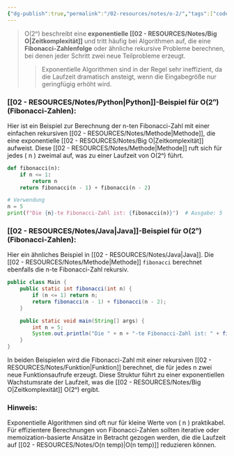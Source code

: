 ```yaml
---
{"dg-publish":true,"permalink":"/02-resources/notes/o-2/","tags":["code/python","code/java","code/time-complexity"],"noteIcon":"","updated":"2024-10-31T23:01:37.350+01:00"}
---
```


<style> .container {font-family: sans-serif; text-align: center;} .button-wrapper button {z-index: 1;height: 40px; width: 100px; margin: 10px;padding: 5px;} .excalidraw .App-menu_top .buttonList { display: flex;} .excalidraw-wrapper { height: 800px; margin: 50px; position: relative;} :root[dir="ltr"] .excalidraw .layer-ui__wrapper .zen-mode-transition.App-menu_bottom--transition-left {transform: none;} </style><script src="https://cdn.jsdelivr.net/npm/react@17/umd/react.production.min.js"></script><script src="https://cdn.jsdelivr.net/npm/react-dom@17/umd/react-dom.production.min.js"></script><script type="text/javascript" src="https://cdn.jsdelivr.net/npm/@excalidraw/excalidraw@0/dist/excalidraw.production.min.js"></script><div id="O(2ⁿ)_2024-10-31_2056.46.excalidraw.md1"></div><script>(function(){const InitialData={"type":"excalidraw","version":2,"source":"https://github.com/zsviczian/obsidian-excalidraw-plugin/releases/tag/2.5.2","elements":[{"type":"line","version":86,"versionNonce":1768771648,"index":"a0","isDeleted":false,"id":"hpeZGPIK5s-eSWBbnx5lI","fillStyle":"solid","strokeWidth":4,"strokeStyle":"solid","roughness":2,"opacity":100,"angle":0,"x":-436.74055497858546,"y":-258.9179678509385,"strokeColor":"#1e1e1e","backgroundColor":"transparent","width":3,"height":573,"seed":155077568,"groupIds":[],"frameId":null,"roundness":{"type":2},"boundElements":[],"updated":1730404608205,"link":null,"locked":false,"startBinding":null,"endBinding":null,"lastCommittedPoint":null,"startArrowhead":null,"endArrowhead":null,"points":[[0,0],[3,573]]},{"type":"line","version":133,"versionNonce":668551232,"index":"a1","isDeleted":false,"id":"Ku-6WNiAESy7IVyLQ-xIO","fillStyle":"solid","strokeWidth":4,"strokeStyle":"solid","roughness":2,"opacity":100,"angle":0,"x":-432.74055497858546,"y":316.08203214906155,"strokeColor":"#1e1e1e","backgroundColor":"transparent","width":722,"height":10,"seed":721343424,"groupIds":[],"frameId":null,"roundness":{"type":2},"boundElements":[],"updated":1730404608205,"link":null,"locked":false,"startBinding":null,"endBinding":null,"lastCommittedPoint":null,"startArrowhead":null,"endArrowhead":null,"points":[[0,0],[722,-10]]},{"type":"line","version":89,"versionNonce":637943872,"index":"a2","isDeleted":false,"id":"pOdhpAhaenU-c69PDB8aL","fillStyle":"solid","strokeWidth":4,"strokeStyle":"solid","roughness":2,"opacity":100,"angle":0,"x":-458.74055497858546,"y":-223.9179678509385,"strokeColor":"#1e1e1e","backgroundColor":"transparent","width":19,"height":35,"seed":1399741376,"groupIds":[],"frameId":null,"roundness":{"type":2},"boundElements":[],"updated":1730404608205,"link":null,"locked":false,"startBinding":null,"endBinding":null,"lastCommittedPoint":null,"startArrowhead":null,"endArrowhead":null,"points":[[0,0],[19,-35]]},{"type":"line","version":28,"versionNonce":1137981504,"index":"a3","isDeleted":false,"id":"JQ5VV-OhWOyom34xaMdA4","fillStyle":"solid","strokeWidth":4,"strokeStyle":"solid","roughness":2,"opacity":100,"angle":0,"x":-436.74055497858546,"y":-257.9179678509385,"strokeColor":"#1e1e1e","backgroundColor":"transparent","width":16,"height":24,"seed":1420616640,"groupIds":[],"frameId":null,"roundness":{"type":2},"boundElements":[],"updated":1730404608205,"link":null,"locked":false,"startBinding":null,"endBinding":null,"lastCommittedPoint":null,"startArrowhead":null,"endArrowhead":null,"points":[[0,0],[16,24]]},{"type":"line","version":8,"versionNonce":1696804928,"index":"a4","isDeleted":false,"id":"_bhbRrg070fmxe_YYCvnj","fillStyle":"solid","strokeWidth":4,"strokeStyle":"solid","roughness":2,"opacity":100,"angle":0,"x":288.25944502141454,"y":304.08203214906155,"strokeColor":"#1e1e1e","backgroundColor":"transparent","width":25,"height":11,"seed":1020947392,"groupIds":[],"frameId":null,"roundness":{"type":2},"boundElements":[],"updated":1730404608206,"link":null,"locked":false,"startBinding":null,"endBinding":null,"lastCommittedPoint":null,"startArrowhead":null,"endArrowhead":null,"points":[[0,0],[-25,-11]]},{"type":"line","version":14,"versionNonce":1909663808,"index":"a5","isDeleted":false,"id":"zpNSQ-jBYQ6ylPq-itBdb","fillStyle":"solid","strokeWidth":4,"strokeStyle":"solid","roughness":2,"opacity":100,"angle":0,"x":289.25944502141454,"y":306.08203214906155,"strokeColor":"#1e1e1e","backgroundColor":"transparent","width":20,"height":14,"seed":1444344768,"groupIds":[],"frameId":null,"roundness":{"type":2},"boundElements":[],"updated":1730404608206,"link":null,"locked":false,"startBinding":null,"endBinding":null,"lastCommittedPoint":null,"startArrowhead":null,"endArrowhead":null,"points":[[0,0],[-20,14]]},{"type":"text","version":97,"versionNonce":1878465472,"index":"a6","isDeleted":false,"id":"2tzpuhfG","fillStyle":"solid","strokeWidth":4,"strokeStyle":"solid","roughness":2,"opacity":100,"angle":0,"x":-141.74055497858546,"y":316.08203214906155,"strokeColor":"#1e1e1e","backgroundColor":"transparent","width":166.18069458007812,"height":37.800000000000004,"seed":646085568,"groupIds":[],"frameId":null,"roundness":null,"boundElements":[],"updated":1730404608207,"link":null,"locked":false,"fontSize":28,"fontFamily":6,"text":"Input Size (n)","rawText":"Input Size (n)","textAlign":"left","verticalAlign":"top","containerId":null,"originalText":"Input Size (n)","autoResize":true,"lineHeight":1.35},{"type":"text","version":112,"versionNonce":57245760,"index":"a7","isDeleted":false,"id":"lFMYVyAO","fillStyle":"solid","strokeWidth":4,"strokeStyle":"solid","roughness":2,"opacity":100,"angle":4.723593972811037,"x":-505.2462705162005,"y":-71.41811367230781,"strokeColor":"#1e1e1e","backgroundColor":"transparent","width":63.63618469238281,"height":37.800000000000004,"seed":1883046848,"groupIds":[],"frameId":null,"roundness":null,"boundElements":[],"updated":1730404608207,"link":null,"locked":false,"fontSize":28,"fontFamily":6,"text":"Time","rawText":"Time","textAlign":"left","verticalAlign":"top","containerId":null,"originalText":"Time","autoResize":true,"lineHeight":1.35},{"type":"arrow","version":192,"versionNonce":369087424,"index":"aK","isDeleted":false,"id":"I7ftgy4E8j8XR4l6LjMGw","fillStyle":"solid","strokeWidth":4,"strokeStyle":"solid","roughness":0,"opacity":100,"angle":0,"x":-422.46120689655174,"y":305.24272629310343,"strokeColor":"#e03131","backgroundColor":"transparent","width":213.1034482758621,"height":533.7931034482758,"seed":1688923072,"groupIds":[],"frameId":null,"roundness":{"type":2},"boundElements":[],"updated":1730404608207,"link":null,"locked":false,"startBinding":null,"endBinding":null,"lastCommittedPoint":null,"startArrowhead":null,"endArrowhead":"arrow","points":[[0,0],[161.37931034482756,-277.24137931034477],[213.1034482758621,-533.7931034482758]]},{"type":"text","version":94,"versionNonce":694700096,"index":"aL","isDeleted":false,"id":"m7i4UJrq","fillStyle":"solid","strokeWidth":4,"strokeStyle":"solid","roughness":0,"opacity":100,"angle":4.85990474664134,"x":-282.31280099641276,"y":-161.7311854317358,"strokeColor":"#e03131","backgroundColor":"transparent","width":77.9678955078125,"height":21.6,"seed":802649024,"groupIds":[],"frameId":null,"roundness":null,"boundElements":[],"updated":1730404608207,"link":"[[02 - RESOURCES/Notes/O(2ⁿ)\|O(2ⁿ)]]","locked":false,"fontSize":16,"fontFamily":6,"text":"📍[[02 - RESOURCES/Notes/O(2ⁿ)\|O(2ⁿ)]]","rawText":"[[02 - RESOURCES/Notes/O(2ⁿ)\|O(2ⁿ)]]","textAlign":"left","verticalAlign":"top","containerId":null,"originalText":"📍[[02 - RESOURCES/Notes/O(2ⁿ)\|O(2ⁿ)]]","autoResize":true,"lineHeight":1.35},{"type":"arrow","version":115,"versionNonce":1429232576,"index":"a8","isDeleted":true,"id":"5PUmRvveVVIFz76r52uXb","fillStyle":"solid","strokeWidth":4,"strokeStyle":"solid","roughness":0,"opacity":100,"angle":0,"x":-431.3612446337579,"y":309.18548042492364,"strokeColor":"#2f9e44","backgroundColor":"transparent","width":684,"height":13,"seed":828804032,"groupIds":[],"frameId":null,"roundness":{"type":2},"boundElements":[],"updated":1730404635495,"link":null,"locked":false,"startBinding":null,"endBinding":null,"lastCommittedPoint":null,"startArrowhead":null,"endArrowhead":"arrow","points":[[0,0],[684,-13]]},{"type":"text","version":91,"versionNonce":2085310528,"index":"a9","isDeleted":true,"id":"KG7epH3m","fillStyle":"solid","strokeWidth":4,"strokeStyle":"solid","roughness":2,"opacity":100,"angle":0,"x":149.98358295244896,"y":270.8061700800961,"strokeColor":"#2f9e44","backgroundColor":"transparent","width":62.496826171875,"height":21.6,"seed":606016448,"groupIds":[],"frameId":null,"roundness":null,"boundElements":[],"updated":1730404634899,"link":"[[O1\|O1]]","locked":false,"fontSize":16,"fontFamily":6,"text":"📍[[O1\|O1]]","rawText":"[[O1\|O1]]","textAlign":"left","verticalAlign":"top","containerId":null,"originalText":"📍[[O1\|O1]]","autoResize":true,"lineHeight":1.35},{"type":"arrow","version":244,"versionNonce":1369478080,"index":"aA","isDeleted":true,"id":"DumEV5SFke5wOmmIrOQ6x","fillStyle":"solid","strokeWidth":4,"strokeStyle":"solid","roughness":0,"opacity":100,"angle":0,"x":-430.0474137931034,"y":312.13927801724134,"strokeColor":"#1971c2","backgroundColor":"transparent","width":701.3793103448274,"height":295.1724137931034,"seed":1049009088,"groupIds":[],"frameId":null,"roundness":{"type":2},"boundElements":[],"updated":1730404631525,"link":null,"locked":false,"startBinding":null,"endBinding":null,"lastCommittedPoint":null,"startArrowhead":null,"endArrowhead":"arrow","points":[[0,0],[701.3793103448274,-295.1724137931034]]},{"type":"text","version":154,"versionNonce":1909233728,"index":"aB","isDeleted":true,"id":"7GsQSbmh","fillStyle":"solid","strokeWidth":4,"strokeStyle":"solid","roughness":0,"opacity":100,"angle":5.826417420157298,"x":155.1295440212897,"y":19.849240227289272,"strokeColor":"#1971c2","backgroundColor":"transparent","width":72.4808349609375,"height":21.6,"seed":851256256,"groupIds":[],"frameId":null,"roundness":null,"boundElements":[],"updated":1730404630967,"link":"[[O(n)\|O(n)]]","locked":false,"fontSize":16,"fontFamily":6,"text":"📍[[O(n)\|O(n)]]","rawText":"[[O(n)\|O(n)]]","textAlign":"left","verticalAlign":"top","containerId":null,"originalText":"📍[[O(n)\|O(n)]]","autoResize":true,"lineHeight":1.35},{"type":"arrow","version":270,"versionNonce":156132288,"index":"aC","isDeleted":true,"id":"UIDkgDBBP94WL49Bio0Ji","fillStyle":"solid","strokeWidth":4,"strokeStyle":"solid","roughness":0,"opacity":100,"angle":0,"x":-430.0474137931034,"y":312.8289331896552,"strokeColor":"#2f9e44","backgroundColor":"transparent","width":436.551724137931,"height":514.4827586206895,"seed":1860348864,"groupIds":[],"frameId":null,"roundness":{"type":2},"boundElements":[],"updated":1730404628674,"link":null,"locked":false,"startBinding":null,"endBinding":null,"lastCommittedPoint":null,"startArrowhead":null,"endArrowhead":"arrow","points":[[0,0],[304.13793103448273,-269.6551724137931],[436.551724137931,-514.4827586206895]]},{"type":"text","version":107,"versionNonce":1269811264,"index":"aD","isDeleted":true,"id":"MI1WRoxg","fillStyle":"solid","strokeWidth":4,"strokeStyle":"solid","roughness":0,"opacity":100,"angle":5.237953054781757,"x":-88.3492541584875,"y":-143.5334267072389,"strokeColor":"#2f9e44","backgroundColor":"transparent","width":78.56085205078125,"height":21.6,"seed":488059840,"groupIds":[],"frameId":null,"roundness":null,"boundElements":[],"updated":1730404628204,"link":"[[O(n²)\|O(n²)]]","locked":false,"fontSize":16,"fontFamily":6,"text":"📍[[O(n²)\|O(n²)]]","rawText":"[[O(n²)\|O(n²)]]","textAlign":"left","verticalAlign":"top","containerId":null,"originalText":"📍[[O(n²)\|O(n²)]]","autoResize":true,"lineHeight":1.35},{"type":"arrow","version":335,"versionNonce":309316544,"index":"aE","isDeleted":true,"id":"eYnZcNX2OIi8WudeiEjdk","fillStyle":"solid","strokeWidth":4,"strokeStyle":"solid","roughness":0,"opacity":100,"angle":0,"x":-427.28879310344826,"y":310.07031249999994,"strokeColor":"#1e1e1e","backgroundColor":"transparent","width":331.0344827586206,"height":526.206896551724,"seed":595246016,"groupIds":[],"frameId":null,"roundness":{"type":2},"boundElements":[],"updated":1730404627474,"link":null,"locked":false,"startBinding":null,"endBinding":null,"lastCommittedPoint":null,"startArrowhead":null,"endArrowhead":"arrow","points":[[0,0],[236.55172413793093,-315.8620689655172],[331.0344827586206,-526.206896551724]]},{"type":"text","version":106,"versionNonce":1756821568,"index":"aF","isDeleted":true,"id":"wnTQaI0A","fillStyle":"solid","strokeWidth":4,"strokeStyle":"solid","roughness":0,"opacity":100,"angle":5.181153299986048,"x":-201.97224553399883,"y":-113.78594705349707,"strokeColor":"#1e1e1e","backgroundColor":"transparent","width":78.56085205078125,"height":21.6,"seed":606946240,"groupIds":[],"frameId":null,"roundness":null,"boundElements":[],"updated":1730404624155,"link":"[[O(n³)\|O(n³)]]","locked":false,"fontSize":16,"fontFamily":6,"text":"📍[[O(n³)\|O(n³)]]","rawText":"[[O(n³)\|O(n³)]]","textAlign":"left","verticalAlign":"top","containerId":null,"originalText":"📍[[O(n³)\|O(n³)]]","autoResize":true,"lineHeight":1.35},{"type":"arrow","version":452,"versionNonce":579781568,"index":"aG","isDeleted":true,"id":"eCbilJYuwPywEce3nlIM9","fillStyle":"solid","strokeWidth":4,"strokeStyle":"solid","roughness":0,"opacity":100,"angle":0,"x":-427.9784482758621,"y":311.4496228448276,"strokeColor":"#e03131","backgroundColor":"transparent","width":704.1379310344827,"height":154.4827586206897,"seed":2102315968,"groupIds":[],"frameId":null,"roundness":{"type":2},"boundElements":[],"updated":1730404634002,"link":null,"locked":false,"startBinding":null,"endBinding":null,"lastCommittedPoint":null,"startArrowhead":null,"endArrowhead":"arrow","points":[[0,0],[217.9310344827586,-125.5172413793104],[704.1379310344827,-154.4827586206897]]},{"type":"text","version":130,"versionNonce":806185024,"index":"aH","isDeleted":true,"id":"yDl34MUi","fillStyle":"solid","strokeWidth":4,"strokeStyle":"solid","roughness":0,"opacity":100,"angle":0,"x":147.61268472906386,"y":128.814154864532,"strokeColor":"#e03131","backgroundColor":"transparent","width":99.79289245605469,"height":21.6,"seed":1224692672,"groupIds":[],"frameId":null,"roundness":null,"boundElements":[],"updated":1730404633455,"link":"[[O(log n)\|O(log n)]]","locked":false,"fontSize":16,"fontFamily":6,"text":"📍[[O(log n)\|O(log n)]]","rawText":"[[O(log n)\|O(log n)]]","textAlign":"left","verticalAlign":"top","containerId":null,"originalText":"📍[[O(log n)\|O(log n)]]","autoResize":true,"lineHeight":1.35},{"type":"arrow","version":503,"versionNonce":2090073024,"index":"aI","isDeleted":true,"id":"kJLBVxYPGlwRm5EynFU5r","fillStyle":"solid","strokeWidth":4,"strokeStyle":"solid","roughness":0,"opacity":100,"angle":0,"x":-426.59913793103453,"y":308.6910021551724,"strokeColor":"#f08c00","backgroundColor":"transparent","width":640.6896551724138,"height":431.03448275862064,"seed":1566497728,"groupIds":[],"frameId":null,"roundness":{"type":2},"boundElements":[],"updated":1730404630323,"link":null,"locked":false,"startBinding":null,"endBinding":null,"lastCommittedPoint":null,"startArrowhead":null,"endArrowhead":"arrow","points":[[0,0],[321.3793103448275,-114.4827586206896],[640.6896551724138,-431.03448275862064]]},{"type":"text","version":109,"versionNonce":445231168,"index":"aJ","isDeleted":true,"id":"7v23eEqA","fillStyle":"solid","strokeWidth":4,"strokeStyle":"solid","roughness":0,"opacity":100,"angle":5.494143481980993,"x":84.20838060534857,"y":-83.5782647511142,"strokeColor":"#f08c00","backgroundColor":"transparent","width":113.12092590332031,"height":21.6,"seed":1284334528,"groupIds":[],"frameId":null,"roundness":null,"boundElements":[],"updated":1730404629513,"link":"[[02 - RESOURCES/Notes/O(n log n)\|O(n log n)]]","locked":false,"fontSize":16,"fontFamily":6,"text":"📍[[02 - RESOURCES/Notes/O(n log n)\|O(n log n)]]","rawText":"[[02 - RESOURCES/Notes/O(n log n)\|O(n log n)]]","textAlign":"left","verticalAlign":"top","containerId":null,"originalText":"📍[[02 - RESOURCES/Notes/O(n log n)\|O(n log n)]]","autoResize":true,"lineHeight":1.35},{"type":"arrow","version":95,"versionNonce":1017045056,"index":"aM","isDeleted":true,"id":"fDeWL9MbKjgoC0O_LvB03","fillStyle":"solid","strokeWidth":4,"strokeStyle":"solid","roughness":0,"opacity":100,"angle":0,"x":-422.46120689655174,"y":308.6910021551724,"strokeColor":"#f08c00","backgroundColor":"transparent","width":76.55172413793105,"height":557.9310344827586,"seed":1949498304,"groupIds":[],"frameId":null,"roundness":{"type":2},"boundElements":[],"updated":1730404626358,"link":null,"locked":false,"startBinding":null,"endBinding":null,"lastCommittedPoint":null,"startArrowhead":null,"endArrowhead":"arrow","points":[[0,0],[59.31034482758622,-277.24137931034477],[76.55172413793105,-557.9310344827586]]},{"type":"text","version":128,"versionNonce":781726656,"index":"aN","isDeleted":true,"id":"Yvef3bBS","fillStyle":"solid","strokeWidth":4,"strokeStyle":"solid","roughness":0,"opacity":100,"angle":4.8159130645368435,"x":-404.9226994827751,"y":-177.5744948633648,"strokeColor":"#f08c00","backgroundColor":"transparent","width":76.25685119628906,"height":21.6,"seed":870155200,"groupIds":[],"frameId":null,"roundness":null,"boundElements":[],"updated":1730404625321,"link":"[[02 - RESOURCES/Notes/O(n!)\|O(n!)]]","locked":false,"fontSize":16,"fontFamily":6,"text":"📍[[02 - RESOURCES/Notes/O(n!)\|O(n!)]]","rawText":"[[02 - RESOURCES/Notes/O(n!)\|O(n!)]]","textAlign":"left","verticalAlign":"top","containerId":null,"originalText":"📍[[02 - RESOURCES/Notes/O(n!)\|O(n!)]]","autoResize":true,"lineHeight":1.35},{"type":"arrow","version":122,"versionNonce":1775512512,"index":"aO","isDeleted":true,"id":"WDZZYZ7C8bpIkaSH2ssqb","fillStyle":"solid","strokeWidth":4,"strokeStyle":"solid","roughness":0,"opacity":100,"angle":0,"x":-424.53017241379314,"y":309.3806573275862,"strokeColor":"#1e1e1e","backgroundColor":"transparent","width":702.7586206896551,"height":224.82758620689657,"seed":754387904,"groupIds":[],"frameId":null,"roundness":{"type":2},"boundElements":[],"updated":1730404632821,"link":null,"locked":false,"startBinding":null,"endBinding":null,"lastCommittedPoint":null,"startArrowhead":null,"endArrowhead":"arrow","points":[[0,0],[702.7586206896551,-224.82758620689657]]},{"type":"text","version":85,"versionNonce":1578664000,"index":"aP","isDeleted":true,"id":"FifNZIof","fillStyle":"solid","strokeWidth":4,"strokeStyle":"solid","roughness":0,"opacity":100,"angle":6.029878855035,"x":157.6720996132692,"y":83.531003174354,"strokeColor":"#1e1e1e","backgroundColor":"transparent","width":81.2620849609375,"height":21.6,"seed":1503630272,"groupIds":[],"frameId":null,"roundness":null,"boundElements":[],"updated":1730404632232,"link":"[[02 - RESOURCES/Notes/O(√n)\|O(√n)]]","locked":false,"fontSize":16,"fontFamily":6,"text":"📍[[02 - RESOURCES/Notes/O(√n)\|O(√n)]]","rawText":"[[02 - RESOURCES/Notes/O(√n)\|O(√n)]]","textAlign":"left","verticalAlign":"top","containerId":null,"originalText":"📍[[02 - RESOURCES/Notes/O(√n)\|O(√n)]]","autoResize":true,"lineHeight":1.35}],"appState":{"theme":"dark","viewBackgroundColor":"#ffffff","currentItemStrokeColor":"#1e1e1e","currentItemBackgroundColor":"transparent","currentItemFillStyle":"solid","currentItemStrokeWidth":2,"currentItemStrokeStyle":"solid","currentItemRoughness":1,"currentItemOpacity":100,"currentItemFontFamily":5,"currentItemFontSize":20,"currentItemTextAlign":"left","currentItemStartArrowhead":null,"currentItemEndArrowhead":"arrow","currentItemArrowType":"round","scrollX":377.625,"scrollY":453.7890625,"zoom":{"value":1},"currentItemRoundness":"round","gridSize":20,"gridStep":5,"gridModeEnabled":false,"gridColor":{"Bold":"rgba(217, 217, 217, 0.5)","Regular":"rgba(230, 230, 230, 0.5)"},"currentStrokeOptions":null,"frameRendering":{"enabled":true,"clip":true,"name":true,"outline":true},"objectsSnapModeEnabled":false,"activeTool":{"type":"selection","customType":null,"locked":false,"lastActiveTool":null}},"files":{}};InitialData.scrollToContent=true;App=()=>{const e=React.useRef(null),t=React.useRef(null),[n,i]=React.useState({width:void 0,height:void 0});return React.useEffect(()=>{i({width:t.current.getBoundingClientRect().width,height:t.current.getBoundingClientRect().height});const e=()=>{i({width:t.current.getBoundingClientRect().width,height:t.current.getBoundingClientRect().height})};return window.addEventListener("resize",e),()=>window.removeEventListener("resize",e)},[t]),React.createElement(React.Fragment,null,React.createElement("div",{className:"excalidraw-wrapper",ref:t},React.createElement(ExcalidrawLib.Excalidraw,{ref:e,width:n.width,height:n.height,initialData:InitialData,viewModeEnabled:!0,zenModeEnabled:!0,gridModeEnabled:!1})))},excalidrawWrapper=document.getElementById("O(2ⁿ)_2024-10-31_2056.46.excalidraw.md1");ReactDOM.render(React.createElement(App),excalidrawWrapper);})();</script>
>O(2ⁿ) beschreibt eine **exponentielle [[02 - RESOURCES/Notes/Big O\|Zeitkomplexität]]** und tritt häufig bei Algorithmen auf, die eine **Fibonacci-Zahlenfolge** oder ähnliche rekursive Probleme berechnen, bei denen jeder Schritt zwei neue Teilprobleme erzeugt. 
>>Exponentielle Algorithmen sind in der Regel sehr ineffizient, da die Laufzeit dramatisch ansteigt, wenn die Eingabegröße nur geringfügig erhöht wird.

### [[02 - RESOURCES/Notes/Python\|Python]]-Beispiel für O(2ⁿ) (Fibonacci-Zahlen):
Hier ist ein Beispiel zur Berechnung der n-ten Fibonacci-Zahl mit einer einfachen rekursiven [[02 - RESOURCES/Notes/Methode\|Methode]], die eine exponentielle [[02 - RESOURCES/Notes/Big O\|Zeitkomplexität]] aufweist. Diese [[02 - RESOURCES/Notes/Methode\|Methode]] ruft sich für jedes \( n \) zweimal auf, was zu einer Laufzeit von O(2ⁿ) führt.

```python
def fibonacci(n):
    if n <= 1:
        return n
    return fibonacci(n - 1) + fibonacci(n - 2)

# Verwendung
n = 5
print(f"Die {n}-te Fibonacci-Zahl ist: {fibonacci(n)}")  # Ausgabe: 5
```

### [[02 - RESOURCES/Notes/Java\|Java]]-Beispiel für O(2ⁿ) (Fibonacci-Zahlen):
Hier ein ähnliches Beispiel in [[02 - RESOURCES/Notes/Java\|Java]]. Die [[02 - RESOURCES/Notes/Methode\|Methode]] `fibonacci` berechnet ebenfalls die n-te Fibonacci-Zahl rekursiv.

```java
public class Main {
    public static int fibonacci(int n) {
        if (n <= 1) return n;
        return fibonacci(n - 1) + fibonacci(n - 2);
    }

    public static void main(String[] args) {
        int n = 5;
        System.out.println("Die " + n + "-te Fibonacci-Zahl ist: " + fibonacci(n));  // Ausgabe: 5
    }
}
```

In beiden Beispielen wird die Fibonacci-Zahl mit einer rekursiven [[02 - RESOURCES/Notes/Funktion\|Funktion]] berechnet, die für jedes n zwei neue Funktionsaufrufe erzeugt. Diese Struktur führt zu einer exponentiellen Wachstumsrate der Laufzeit, was die [[02 - RESOURCES/Notes/Big O\|Zeitkomplexität]] O(2ⁿ) ergibt. 

### Hinweis:
Exponentielle Algorithmen sind oft nur für kleine Werte von \( n \) praktikabel. Für effizientere Berechnungen von Fibonacci-Zahlen sollten iterative oder memoization-basierte Ansätze in Betracht gezogen werden, die die Laufzeit auf [[02 - RESOURCES/Notes/O(n temp)\|O(n temp)]] reduzieren können.